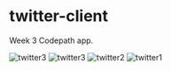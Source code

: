 twitter-client
==============

Week 3 Codepath app. 

![twitter3](http://i.imgur.com/EBlpLTDl.png)
![twitter3](http://i.imgur.com/Nym9aGKl.png)
![twitter2](http://i.imgur.com/oyCMsYUl.png)
![twitter1](http://i.imgur.com/ILkaIc4l.png)
